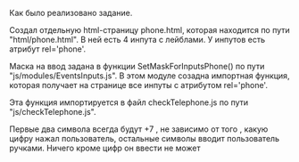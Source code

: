 Как было реализовано задание.

Создал отдельную html-страницу phone.html, которая находится по пути "html/phone.html". В ней есть 4 инпута с лейблами. У инпутов есть атрибут rel='phone'. 

Маска на ввод задана в функции SetMaskForInputsPhone() по пути "js/modules/EventsInputs.js". В этом модуле созадна импортная функция, которая получает на странице все инпуты с атрибутом rel='phone'.

Эта функция импортируется в файл checkTelephone.js по пути "js/checkTelephone.js".

Первые два символа всегда будут +7 , не зависимо от того , какую цифру нажал пользователь, остальные символы вводит пользователь ручками. Ничего кроме цифр он ввести не может
